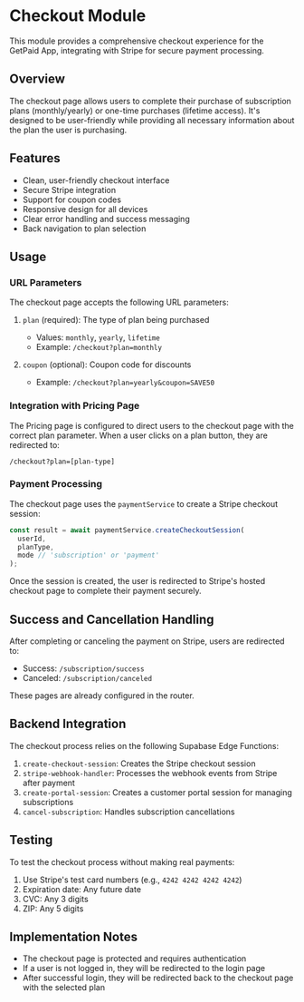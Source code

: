 # Checkout Module

This module provides a comprehensive checkout experience for the GetPaid App, integrating with Stripe for secure payment processing.

## Overview

The checkout page allows users to complete their purchase of subscription plans (monthly/yearly) or one-time purchases (lifetime access). It's designed to be user-friendly while providing all necessary information about the plan the user is purchasing.

## Features

- Clean, user-friendly checkout interface
- Secure Stripe integration
- Support for coupon codes
- Responsive design for all devices
- Clear error handling and success messaging
- Back navigation to plan selection

## Usage

### URL Parameters

The checkout page accepts the following URL parameters:

1. `plan` (required): The type of plan being purchased
   - Values: `monthly`, `yearly`, `lifetime`
   - Example: `/checkout?plan=monthly`

2. `coupon` (optional): Coupon code for discounts
   - Example: `/checkout?plan=yearly&coupon=SAVE50`

### Integration with Pricing Page

The Pricing page is configured to direct users to the checkout page with the correct plan parameter. When a user clicks on a plan button, they are redirected to:

```
/checkout?plan=[plan-type]
```

### Payment Processing

The checkout page uses the `paymentService` to create a Stripe checkout session:

```typescript
const result = await paymentService.createCheckoutSession(
  userId,
  planType,
  mode // 'subscription' or 'payment'
);
```

Once the session is created, the user is redirected to Stripe's hosted checkout page to complete their payment securely.

## Success and Cancellation Handling

After completing or canceling the payment on Stripe, users are redirected to:

- Success: `/subscription/success`
- Canceled: `/subscription/canceled`

These pages are already configured in the router.

## Backend Integration

The checkout process relies on the following Supabase Edge Functions:

1. `create-checkout-session`: Creates the Stripe checkout session
2. `stripe-webhook-handler`: Processes the webhook events from Stripe after payment
3. `create-portal-session`: Creates a customer portal session for managing subscriptions
4. `cancel-subscription`: Handles subscription cancellations

## Testing

To test the checkout process without making real payments:

1. Use Stripe's test card numbers (e.g., `4242 4242 4242 4242`)
2. Expiration date: Any future date
3. CVC: Any 3 digits
4. ZIP: Any 5 digits

## Implementation Notes

- The checkout page is protected and requires authentication
- If a user is not logged in, they will be redirected to the login page
- After successful login, they will be redirected back to the checkout page with the selected plan 